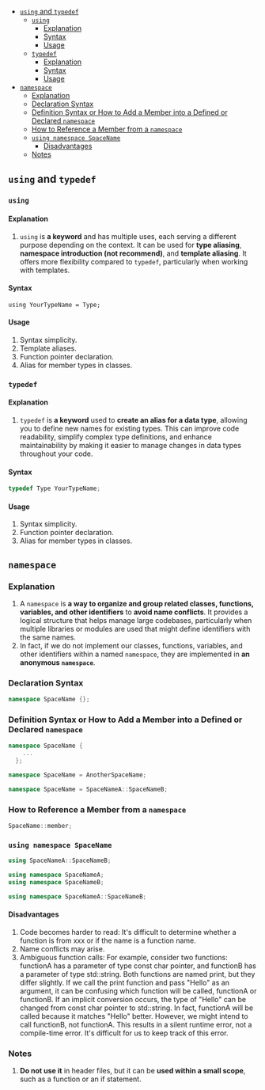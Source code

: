 <!-- vim-markdown-toc GFM -->

* [`using` and `typedef`](#using-and-typedef)
  * [`using`](#using)
    * [Explanation](#explanation)
    * [Syntax](#syntax)
    * [Usage](#usage)
  * [`typedef`](#typedef)
    * [Explanation](#explanation-1)
    * [Syntax](#syntax-1)
    * [Usage](#usage-1)
* [`namespace`](#namespace)
  * [Explanation](#explanation-2)
  * [Declaration Syntax](#declaration-syntax)
  * [Definition Syntax or How to Add a Member into a Defined or Declared `namespace`](#definition-syntax-or-how-to-add-a-member-into-a-defined-or-declared-namespace)
  * [How to Reference a Member from a `namespace`](#how-to-reference-a-member-from-a-namespace)
  * [`using namespace SpaceName`](#using-namespace-spacename)
    * [Disadvantages](#disadvantages)
  * [Notes](#notes)

<!-- vim-markdown-toc -->
## `using` and `typedef`

### `using`

#### Explanation

1. `using` is **a keyword** and has multiple uses, each serving a different purpose depending on the
   context. It can be used for **type aliasing**, **namespace introduction (not recommend)**, and
   **template aliasing**. It offers more flexibility compared to `typedef`, particularly when
   working with templates.

#### Syntax

```
using YourTypeName = Type;
```

#### Usage

1. Syntax simplicity.
2. Template aliases.
3. Function pointer declaration.
4. Alias for member types in classes.

### `typedef`

#### Explanation

1. `typedef` is **a keyword** used to **create an alias for a data type**, allowing you to define
   new names for existing types. This can improve code readability, simplify complex type
   definitions, and enhance maintainability by making it easier to manage changes in data types
   throughout your code.

#### Syntax

```CPP
typedef Type YourTypeName;
```

#### Usage

1. Syntax simplicity.
2. Function pointer declaration.
3. Alias for member types in classes.

## `namespace`

### Explanation

1. A `namespace` is **a way to organize and group related classes, functions, variables, and other
   identifiers** to **avoid name conflicts**. It provides a logical structure that helps manage
   large codebases, particularly when multiple libraries or modules are used that might define
   identifiers with the same names.
2. In fact, if we do not implement our classes, functions, variables, and other identifiers within a
   named `namespace`, they are implemented in **an anonymous `namespace`**.

### Declaration Syntax

```CPP
namespace SpaceName {};
```

### Definition Syntax or How to Add a Member into a Defined or Declared `namespace`

```CPP
namespace SpaceName {
    ...
  };
```

```CPP
namespace SpaceName = AnotherSpaceName;
```

```CPP
namespace SpaceName = SpaceNameA::SpaceNameB;
```

### How to Reference a Member from a `namespace`

```CPP
SpaceName::member;
```

### `using namespace SpaceName`

```CPP
using SpaceNameA::SpaceNameB;
```

```CPP
using namespace SpaceNameA;
using namespace SpaceNameB;
```

```CPP
using namespace SpaceNameA::SpaceNameB;
```

#### Disadvantages

1. Code becomes harder to read: It's difficult to determine whether a function is from xxx or if the
   name is a function name.
2. Name conflicts may arise.
3. Ambiguous function calls: For example, consider two functions: functionA has a parameter of type
   const char pointer, and functionB has a parameter of type std::string. Both functions are named
   print, but they differ slightly. If we call the print function and pass "Hello" as an argument,
   it can be confusing which function will be called, functionA or functionB. If an implicit
   conversion occurs, the type of "Hello" can be changed from const char pointer to std::string. In
   fact, functionA will be called because it matches "Hello" better. However, we might intend to
   call functionB, not functionA. This results in a silent runtime error, not a compile-time error.
   It's difficult for us to keep track of this error.

### Notes

1. **Do not use it** in header files, but it can be **used within a small scope**, such as a
   function or an if statement.
